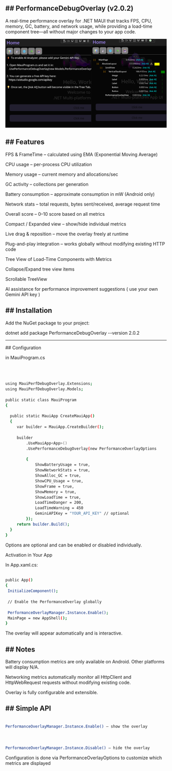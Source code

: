 \## PerformanceDebugOverlay (v2.0.2)
---
  
A real-time performance overlay for .NET MAUI that tracks FPS, CPU, memory, GC, battery, and network usage, while providing a load-time component tree—all without major changes to your app code.



![Overlay Screenshot](https://raw.githubusercontent.com/vankraster/MauiPerfDebugOverlay/refs/heads/master/MauiPerfDebugOverlay.SampleApp/overlay/overlay-screenshot-202.png)


\## Features
---


FPS \& FrameTime – calculated using EMA (Exponential Moving Average)

CPU usage – per-process CPU utilization

Memory usage – current memory and allocations/sec

GC activity – collections per generation

Battery consumption – approximate consumption in mW (Android only)

Network stats – total requests, bytes sent/received, average request time

Overall score – 0–10 score based on all metrics

Compact / Expanded view – show/hide individual metrics

Live drag \& reposition – move the overlay freely at runtime

Plug-and-play integration – works globally without modifying existing HTTP code

Tree View of Load-Time Components with Metrics

Collapse/Expand tree view items  

Scrollable TreeView

AI assistance for performance improvement suggestions ( use your own Gemini API key )

\## Installation
---

Add the NuGet package to your project:



dotnet add package PerformanceDebugOverlay --version 2.0.2



---



\## Configuration 



in MauiProgram.cs



```bash



using MauiPerfDebugOverlay.Extensions;
using MauiPerfDebugOverlay.Models;

public static class MauiProgram
{

  public static MauiApp CreateMauiApp()
  {
     var builder = MauiApp.CreateBuilder();

     builder
         .UseMauiApp<App>()
         .UsePerformanceDebugOverlay(new PerformanceOverlayOptions

         {
             ShowBatteryUsage = true,
             ShowNetworkStats = true,
             ShowAlloc_GC = true,
             ShowCPU_Usage = true,
             ShowFrame = true,
             ShowMemory = true,
             ShowLoadTime = true,
             LoadTimeDanger = 200,
             LoadTimeWarning = 450
             GeminiAPIKey = "YOUR_API_KEY" // optional
         });
     return builder.Build();
  }
}

```



Options are optional and can be enabled or disabled individually.

Activation in Your App

In App.xaml.cs:

```bash

public App()
{
 InitializeComponent();

 // Enable the PerformanceOverlay globally

 PerformanceOverlayManager.Instance.Enable();
 MainPage = new AppShell();
}

```

The overlay will appear automatically and is interactive.


\## Notes
---

Battery consumption metrics are only available on Android. Other platforms will display N/A.



Networking metrics automatically monitor all HttpClient and HttpWebRequest requests without modifying existing code.


Overlay is fully configurable and extensible.


\## Simple API
---

```bash

PerformanceOverlayManager.Instance.Enable() – show the overlay



PerformanceOverlayManager.Instance.Disable() – hide the overlay

```


Configuration is done via PerformanceOverlayOptions to customize which metrics are displayed
